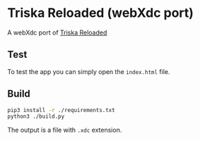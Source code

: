 # Triska Reloaded (webXdc port)

A webXdc port of [Triska Reloaded](https://github.com/js13kGames/Triska)

## Test

To test the app you can simply open the `index.html` file.

## Build

```sh
pip3 install -r ./requirements.txt
python3 ./build.py
```

The output is a file with `.xdc` extension.
